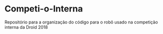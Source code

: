 # Competi-o-Interna
Repositório para a organização do código para o robô usado na competição interna da Droid 2018
